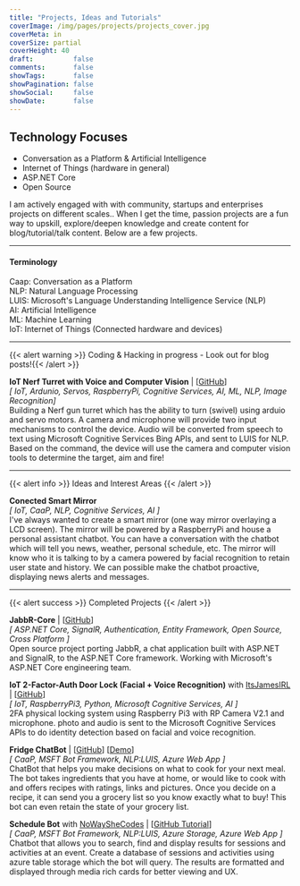 ```yaml
---
title: "Projects, Ideas and Tutorials"
coverImage: /img/pages/projects/projects_cover.jpg
coverMeta: in
coverSize: partial
coverHeight: 40
draft:          false
comments:       false
showTags:       false
showPagination: false
showSocial:     false
showDate:       false
---
```


## Technology Focuses
- Conversation as a Platform & Artificial Intelligence
- Internet of Things (hardware in general)
- ASP.NET Core
- Open Source

I am actively engaged with with community, startups and enterprises projects on different scales.. When I get the time, passion projects are a fun way to upskill, explore/deepen knowledge and create content for blog/tutorial/talk content. Below are a few projects.
___

#### Terminology
Caap: Conversation as a Platform  
NLP: Natural Language Processing  
LUIS: Microsoft's Language Understanding Intelligence Service (NLP)  
AI: Artificial Intelligence  
ML: Machine Learning  
IoT: Internet of Things (Connected hardware and devices)
___
<!-- Project Template

**Project** | [[GitHub](https://github.com/)]  
_[ technologies ]_  
Description

-->

<!--- Current Projects --->
{{< alert warning >}} Coding & Hacking in progress - Look out for blog posts!{{< /alert >}}

**IoT Nerf Turret with Voice and Computer Vision** | [[GitHub](https://github.com/KSLHacks/intelligentNerfTurret)]  
_[ IoT, Ardunio, Servos, RaspberryPi, Cognitive Services, AI, ML, NLP, Image Recognition]_  
Building a Nerf gun turret which has the ability to turn (swivel) using arduio and servo motors. A camera and microphone will provide two input mechanisms to control the device. Audio will be converted from speech to text using Microsoft Cognitive Services Bing APIs, and sent to LUIS for NLP. Based on the command, the device will use the camera and computer vision tools to determine the target, aim and fire!

___
<!--- Ideas and Interest Areas --->
{{< alert info >}} Ideas and Interest Areas {{< /alert >}}

**Conected Smart Mirror**  
_[ IoT, CaaP, NLP, Cognitive Services, AI ]_  
I've always wanted to create a smart mirror (one way mirror overlaying a LCD screen). The mirror will be powered by a RaspberryPi and house a personal assistant chatbot. You can have a conversation with the chatbot which will tell you news, weather, personal schedule, etc. The mirror will know who it is talking to by a camera powered by facial recognition to retain user state and history. We can possible make the chatbot proactive, displaying news alerts and messages.

___
<!--- Completed Projects --->
{{< alert success >}} Completed Projects {{< /alert >}}

**JabbR-Core** | [[GitHub](https://github.com/MachUpskillingFY17/JabbR-Core)]  
_[ ASP.NET Core, SignalR, Authentication, Entity Framework, Open Source, Cross Platform ]_  
Open source project porting JabbR, a chat application built with ASP.NET and SignalR, to the ASP.NET Core framework. Working with Microsoft's ASP.NET Core engineering team.

**IoT 2-Factor-Auth Door Lock (Facial + Voice Recognition)** with [ItsJamesIRL](https://twitter.com/ItsJamesIRL) | [[GitHub](https://github.com/KSLHacks/2FA_DoorLock)]  
_[ IoT, RaspberryPi3, Python, Microsoft Cognitive Services, AI ]_  
2FA physical locking system using Raspberry Pi3 with RP Camera V2.1 and microphone. photo and audio is sent to the Microsoft Cognitive Services APIs to do identity detection based on facial and voice recognition.

**Fridge ChatBot** | [[GitHub](https://github.com/KSLHacks/FridgeChatBot)] [[Demo](http://aka.ms/fridgechatbot)]  
_[ CaaP, MSFT Bot Framework, NLP:LUIS, Azure Web App ]_  
ChatBot that helps you make decisions on what to cook for your next meal. The bot takes ingredients that you have at home, or would like to cook with and offers recipes with ratings, links and pictures. Once you decide on a recipe, it can send you a grocery list so you know exactly what to buy! This bot can even retain the state of your grocery list.

**Schedule Bot** with [NoWaySheCodes](https://twitter.com/NoWaySheCodes) | [[GitHub Tutorial](https://github.com/KSLHacks/BotScheduleDemo)]  
_[ CaaP, MSFT Bot Framework, NLP:LUIS, Azure Storage, Azure Web App ]_  
Chatbot that allows you to search, find and display results for sessions and activities at an event. Create a database of sessions and activities using azure table storage which the bot will query. The results are formatted and displayed through media rich cards for better viewing and UX.
